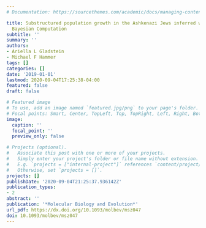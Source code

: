 ```yaml
---
# Documentation: https://sourcethemes.com/academic/docs/managing-content/

title: Substructured population growth in the Ashkenazi Jews inferred with Approximate
  Bayesian Computation
subtitle: ''
summary: ''
authors:
- Ariella L Gladstein
- Michael F Hammer
tags: []
categories: []
date: '2019-01-01'
lastmod: 2020-09-04T17:25:38-04:00
featured: false
draft: false

# Featured image
# To use, add an image named `featured.jpg/png` to your page's folder.
# Focal points: Smart, Center, TopLeft, Top, TopRight, Left, Right, BottomLeft, Bottom, BottomRight.
image:
  caption: ''
  focal_point: ''
  preview_only: false

# Projects (optional).
#   Associate this post with one or more of your projects.
#   Simply enter your project's folder or file name without extension.
#   E.g. `projects = ["internal-project"]` references `content/project/deep-learning/index.md`.
#   Otherwise, set `projects = []`.
projects: []
publishDate: '2020-09-04T21:25:37.936142Z'
publication_types:
- 2
abstract: ''
publication: '*Molecular Biology and Evolution*'
url_pdf: https://dx.doi.org/10.1093/molbev/msz047
doi: 10.1093/molbev/msz047
---
```

